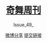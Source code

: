 <div id="doc">

<header id="hd">

<div class="container">

# [奇舞周刊](/)

<div class="issue">Issue_49_</div>

[微博分享](http://service.weibo.com/share/share.php?url=https%3A%2F%2Fweekly.75team.com%2Fissue49.html&title=%40%E5%A5%87%E8%88%9E%E5%9B%A2%20%E7%9A%84%E3%80%8A%E5%A5%87%E8%88%9E%E5%91%A8%E5%88%8A%E3%80%8B%E7%AC%AC49%E6%9C%9F%E5%87%BA%E6%9D%A5%E4%BA%86%EF%BC%81%E6%B1%87%E8%81%9A%E5%89%8D%E7%AB%AF%E7%B2%BE%E5%8D%8E%E5%86%85%E5%AE%B9%EF%BC%8C%E5%80%BC%E5%BE%97%E4%B8%80%E8%AF%BB%E3%80%82 "分享到微博") [提交链接](add.html "推荐文章到奇舞周刊")</div>

</header>

<main class="container" id="main">

<section id="content">

